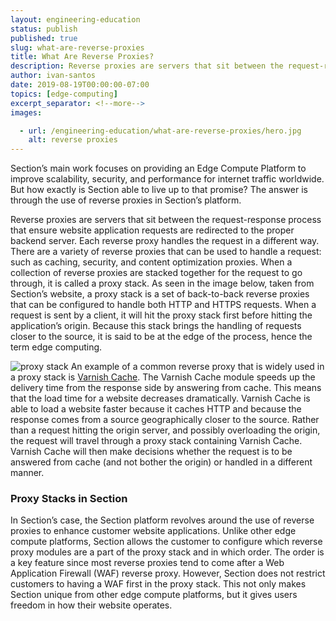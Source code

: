 ```yaml
---
layout: engineering-education
status: publish
published: true
slug: what-are-reverse-proxies
title: What Are Reverse Proxies?
description: Reverse proxies are servers that sit between the request-response process that ensure website application requests are redirected to the proper backend server.
author: ivan-santos
date: 2019-08-19T00:00:00-07:00
topics: [edge-computing]
excerpt_separator: <!--more-->
images:

  - url: /engineering-education/what-are-reverse-proxies/hero.jpg
    alt: reverse proxies
---
```

Section’s main work focuses on providing an Edge Compute Platform to improve scalability, security, and performance for internet traffic worldwide. But how exactly is Section able to live up to that promise? The answer is through the use of reverse proxies in Section’s platform.  

<!--more-->
Reverse proxies are servers that sit between the request-response process that ensure website application requests are redirected to the proper backend server. Each reverse proxy handles the request in a different way. There are a variety of reverse proxies that can be used to handle a request: such as caching, security, and content optimization proxies. When a collection of reverse proxies are stacked together for the request to go through, it is called a proxy stack. As seen in the image below, taken from Section’s website, a proxy stack is a set of back-to-back reverse proxies that can be configured to handle both HTTP and HTTPS requests. When a request is sent by a client, it will hit the proxy stack first before hitting the application’s origin. Because this stack brings the handling of requests closer to the source, it is said to be at the edge of the process, hence the term edge computing.

![proxy stack](/images/section-diagram.jpg)
An example of a common reverse proxy that is widely used in a proxy stack is [Varnish Cache](/modules/varnish-cache). The Varnish Cache module speeds up the delivery time from the response side by answering from cache. This means that the load time for a website decreases dramatically. Varnish Cache is able to load a website faster because it caches HTTP and because the response comes from a source geographically closer to the source. Rather than a request hitting the origin server, and possibly overloading the origin, the request will travel through a proxy stack containing Varnish Cache. Varnish Cache will then make decisions whether the request is to be answered from cache (and not bother the origin) or handled in a different manner.

### Proxy Stacks in Section
In Section’s case, the Section platform revolves around the use of reverse proxies to enhance customer website applications. Unlike other edge compute platforms, Section allows the customer to configure which reverse proxy modules are a part of the proxy stack and in which order. The order is a key feature since most reverse proxies tend to come after a Web Application Firewall (WAF) reverse proxy. However, Section does not restrict customers to having a WAF first in the proxy stack. This not only makes Section unique from other edge compute platforms, but it gives users freedom in how their website operates.

